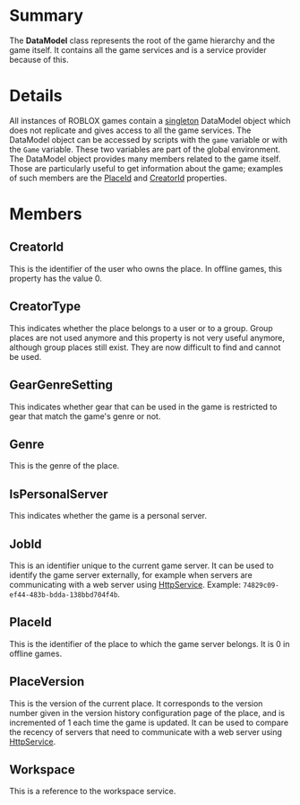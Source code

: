 # Summary

The **DataModel** class represents the root of the game hierarchy and the game itself. It contains all the game services and is a service provider because of this.

# Details

All instances of ROBLOX games contain a [singleton][Singleton pattern] DataModel object which does not replicate and gives access to all the game services. The DataModel object can be accessed by scripts with the `game` variable or with the `Game` variable. These two variables are part of the global environment. The DataModel object provides many members related to the game itself. Those are particularly useful to get information about the game; examples of such members are the [PlaceId](#memberPlaceId) and [CreatorId](#memberCreatorId) properties.

# Members

## CreatorId

This is the identifier of the user who owns the place. In offline games, this property has the value 0.

## CreatorType

This indicates whether the place belongs to a user or to a group. Group places are not used anymore and this property is not very useful anymore, although group places still exist. They are now difficult to find and cannot be used.

## GearGenreSetting

This indicates whether gear that can be used in the game is restricted to gear that match the game's genre or not.

## Genre

This is the genre of the place.

## IsPersonalServer

This indicates whether the game is a personal server.

## JobId

This is an identifier unique to the current game server. It can be used to identify the game server externally, for example when servers are communicating with a web server using [HttpService](HttpService.html). Example: `74829c09-ef44-483b-bdda-138bbd704f4b`.

## PlaceId

This is the identifier of the place to which the game server belongs. It is 0 in offline games.

## PlaceVersion

This is the version of the current place. It corresponds to the version number given in the version history configuration page of the place, and is incremented of 1 each time the game is updated. It can be used to compare the recency of servers that need to communicate with a web server using [HttpService](HttpService.html).

## Workspace

This is a reference to the workspace service.

[Singleton pattern]: https://en.wikipedia.org/wiki/Singleton_pattern
